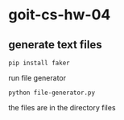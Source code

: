 # goit-cs-hw-04

## generate text files

```
pip install faker
```

run file generator

```
python file-generator.py
```

the files are in the directory files
